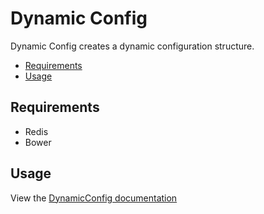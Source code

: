# Dynamic Config


Dynamic Config creates a dynamic configuration structure.

* [Requirements](#Requierements)
* [Usage](#Usage)


## Requirements

- Redis
- Bower

## Usage

View the [DynamicConfig documentation](#http://cemayan.me/dynamicconfdoc/)









